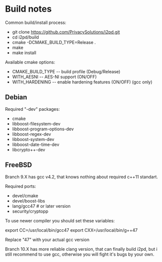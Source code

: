 Build notes
===========

Common build/install process:

* git clone https://github.com/PrivacySolutions/i2pd.git
* cd i2pd/build
* cmake -DCMAKE_BUILD_TYPE=Release <more options> .
* make
* make install

Available cmake options:

* CMAKE_BUILD_TYPE -- build profile (Debug/Release)
* WITH_AESNI -- AES-NI support (ON/OFF)
* WITH_HARDENING -- enable hardening features (ON/OFF) (gcc only)

Debian
------

Required "-dev" packages:
* cmake
* libboost-filesystem-dev
* libboost-program-options-dev
* libboost-regex-dev
* libboost-system-dev
* libboost-date-time-dev
* libcrypto++-dev

FreeBSD
-------

Branch 9.X has gcc v4.2, that knows nothing about required c++11 standart.

Required ports:

* devel/cmake
* devel/boost-libs
* lang/gcc47 # or later version
* security/cryptopp

To use newer compiler you should set these variables:

  export CC=/usr/local/bin/gcc47
  export CXX=/usr/local/bin/g++47

Replace "47" with your actual gcc version

Branch 10.X has more reliable clang version, that can finally build i2pd,
but i still recommend to use gcc, otherwise you will fight it's bugs by
your own.
